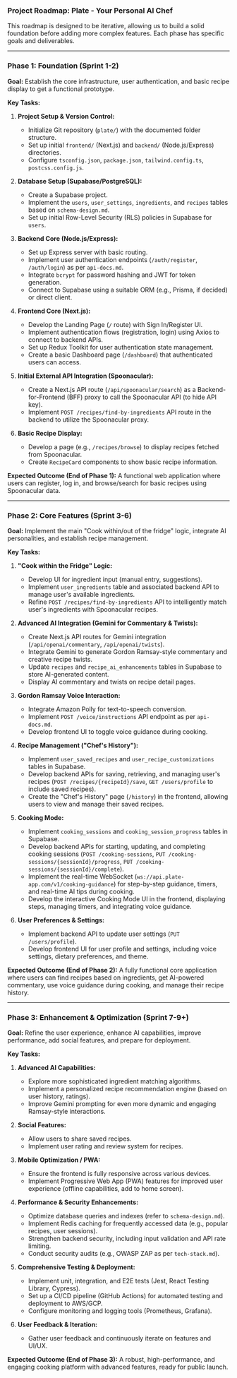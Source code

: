 ### Project Roadmap: Plate - Your Personal AI Chef

This roadmap is designed to be iterative, allowing us to build a solid foundation before adding more complex features. Each phase has specific goals and deliverables.

---

### **Phase 1: Foundation (Sprint 1-2)**

**Goal:** Establish the core infrastructure, user authentication, and basic recipe display to get a functional prototype.

**Key Tasks:**

1.  **Project Setup & Version Control:**
    *   Initialize Git repository (`plate/`) with the documented folder structure.
    *   Set up initial `frontend/` (Next.js) and `backend/` (Node.js/Express) directories.
    *   Configure `tsconfig.json`, `package.json`, `tailwind.config.ts`, `postcss.config.js`.

2.  **Database Setup (Supabase/PostgreSQL):**
    *   Create a Supabase project.
    *   Implement the `users`, `user_settings`, `ingredients`, and `recipes` tables based on `schema-design.md`.
    *   Set up initial Row-Level Security (RLS) policies in Supabase for `users`.

3.  **Backend Core (Node.js/Express):**
    *   Set up Express server with basic routing.
    *   Implement user authentication endpoints (`/auth/register`, `/auth/login`) as per `api-docs.md`.
    *   Integrate `bcrypt` for password hashing and JWT for token generation.
    *   Connect to Supabase using a suitable ORM (e.g., Prisma, if decided) or direct client.

4.  **Frontend Core (Next.js):**
    *   Develop the Landing Page (`/` route) with Sign In/Register UI.
    *   Implement authentication flows (registration, login) using Axios to connect to backend APIs.
    *   Set up Redux Toolkit for user authentication state management.
    *   Create a basic Dashboard page (`/dashboard`) that authenticated users can access.

5.  **Initial External API Integration (Spoonacular):**
    *   Create a Next.js API route (`/api/spoonacular/search`) as a Backend-for-Frontend (BFF) proxy to call the Spoonacular API (to hide API key).
    *   Implement `POST /recipes/find-by-ingredients` API route in the backend to utilize the Spoonacular proxy.

6.  **Basic Recipe Display:**
    *   Develop a page (e.g., `/recipes/browse`) to display recipes fetched from Spoonacular.
    *   Create `RecipeCard` components to show basic recipe information.

**Expected Outcome (End of Phase 1):** A functional web application where users can register, log in, and browse/search for basic recipes using Spoonacular data.

---

### **Phase 2: Core Features (Sprint 3-6)**

**Goal:** Implement the main "Cook within/out of the fridge" logic, integrate AI personalities, and establish recipe management.

**Key Tasks:**

1.  **"Cook within the Fridge" Logic:**
    *   Develop UI for ingredient input (manual entry, suggestions).
    *   Implement `user_ingredients` table and associated backend API to manage user's available ingredients.
    *   Refine `POST /recipes/find-by-ingredients` API to intelligently match user's ingredients with Spoonacular recipes.

2.  **Advanced AI Integration (Gemini for Commentary & Twists):**
    *   Create Next.js API routes for Gemini integration (`/api/openai/commentary`, `/api/openai/twists`).
    *   Integrate Gemini to generate Gordon Ramsay-style commentary and creative recipe twists.
    *   Update `recipes` and `recipe_ai_enhancements` tables in Supabase to store AI-generated content.
    *   Display AI commentary and twists on recipe detail pages.

3.  **Gordon Ramsay Voice Interaction:**
    *   Integrate Amazon Polly for text-to-speech conversion.
    *   Implement `POST /voice/instructions` API endpoint as per `api-docs.md`.
    *   Develop frontend UI to toggle voice guidance during cooking.

4.  **Recipe Management ("Chef's History"):**
    *   Implement `user_saved_recipes` and `user_recipe_customizations` tables in Supabase.
    *   Develop backend APIs for saving, retrieving, and managing user's recipes (`POST /recipes/{recipeId}/save`, `GET /users/profile` to include saved recipes).
    *   Create the "Chef's History" page (`/history`) in the frontend, allowing users to view and manage their saved recipes.

5.  **Cooking Mode:**
    *   Implement `cooking_sessions` and `cooking_session_progress` tables in Supabase.
    *   Develop backend APIs for starting, updating, and completing cooking sessions (`POST /cooking-sessions`, `PUT /cooking-sessions/{sessionId}/progress`, `PUT /cooking-sessions/{sessionId}/complete`).
    *   Implement the real-time WebSocket (`ws://api.plate-app.com/v1/cooking-guidance`) for step-by-step guidance, timers, and real-time AI tips during cooking.
    *   Develop the interactive Cooking Mode UI in the frontend, displaying steps, managing timers, and integrating voice guidance.

6.  **User Preferences & Settings:**
    *   Implement backend API to update user settings (`PUT /users/profile`).
    *   Develop frontend UI for user profile and settings, including voice settings, dietary preferences, and theme.

**Expected Outcome (End of Phase 2):** A fully functional core application where users can find recipes based on ingredients, get AI-powered commentary, use voice guidance during cooking, and manage their recipe history.

---

### **Phase 3: Enhancement & Optimization (Sprint 7-9+)**

**Goal:** Refine the user experience, enhance AI capabilities, improve performance, add social features, and prepare for deployment.

**Key Tasks:**

1.  **Advanced AI Capabilities:**
    *   Explore more sophisticated ingredient matching algorithms.
    *   Implement a personalized recipe recommendation engine (based on user history, ratings).
    *   Improve Gemini prompting for even more dynamic and engaging Ramsay-style interactions.

2.  **Social Features:**
    *   Allow users to share saved recipes.
    *   Implement user rating and review system for recipes.

3.  **Mobile Optimization / PWA:**
    *   Ensure the frontend is fully responsive across various devices.
    *   Implement Progressive Web App (PWA) features for improved user experience (offline capabilities, add to home screen).

4.  **Performance & Security Enhancements:**
    *   Optimize database queries and indexes (refer to `schema-design.md`).
    *   Implement Redis caching for frequently accessed data (e.g., popular recipes, user sessions).
    *   Strengthen backend security, including input validation and API rate limiting.
    *   Conduct security audits (e.g., OWASP ZAP as per `tech-stack.md`).

5.  **Comprehensive Testing & Deployment:**
    *   Implement unit, integration, and E2E tests (Jest, React Testing Library, Cypress).
    *   Set up a CI/CD pipeline (GitHub Actions) for automated testing and deployment to AWS/GCP.
    *   Configure monitoring and logging tools (Prometheus, Grafana).

6.  **User Feedback & Iteration:**
    *   Gather user feedback and continuously iterate on features and UI/UX.

**Expected Outcome (End of Phase 3):** A robust, high-performance, and engaging cooking platform with advanced features, ready for public launch. 